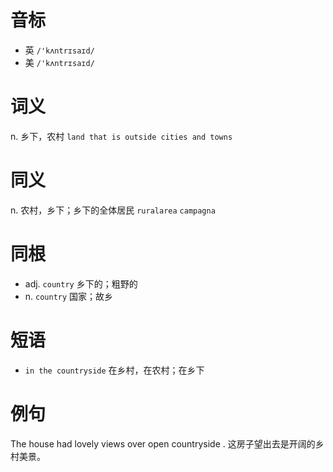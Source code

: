 # 音标

- 英 `/'kʌntrɪsaɪd/`
- 美 `/'kʌntrɪsaɪd/`

# 词义

n. 乡下，农村
`land that is outside cities and towns`

# 同义

n. 农村，乡下；乡下的全体居民
`ruralarea` `campagna`

# 同根

- adj. `country` 乡下的；粗野的
- n. `country` 国家；故乡

# 短语

- `in the countryside` 在乡村，在农村；在乡下

# 例句

The house had lovely views over open countryside .
这房子望出去是开阔的乡村美景。


